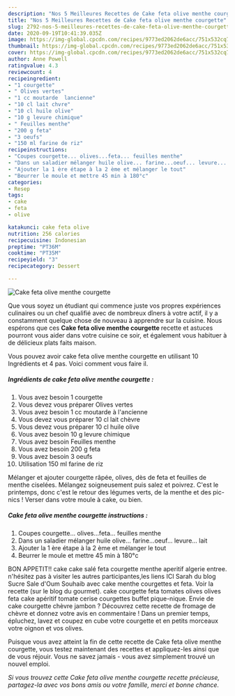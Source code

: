 ```yaml
---
description: "Nos 5 Meilleures Recettes de Cake feta olive menthe courgette"
title: "Nos 5 Meilleures Recettes de Cake feta olive menthe courgette"
slug: 2792-nos-5-meilleures-recettes-de-cake-feta-olive-menthe-courgette
date: 2020-09-19T10:41:39.035Z
image: https://img-global.cpcdn.com/recipes/9773ed2062de6acc/751x532cq70/cake-feta-olive-menthe-courgette-photo-principale-de-la-recette.jpg
thumbnail: https://img-global.cpcdn.com/recipes/9773ed2062de6acc/751x532cq70/cake-feta-olive-menthe-courgette-photo-principale-de-la-recette.jpg
cover: https://img-global.cpcdn.com/recipes/9773ed2062de6acc/751x532cq70/cake-feta-olive-menthe-courgette-photo-principale-de-la-recette.jpg
author: Anne Powell
ratingvalue: 4.3
reviewcount: 4
recipeingredient:
- "1 courgette"
- " Olives vertes"
- "1 cc moutarde  lancienne"
- "10 cl lait chvre"
- "10 cl huile olive"
- "10 g levure chimique"
- " Feuilles menthe"
- "200 g feta"
- "3 oeufs"
- "150 ml farine de riz"
recipeinstructions:
- "Coupes courgette... olives...feta... feuilles menthe"
- "Dans un saladier mélanger huile olive... farine...oeuf... levure... lait"
- "Ajouter la 1 ère étape à la 2 ème et mélanger le tout"
- "Beurrer le moule et mettre 45 min à 180°c"
categories:
- Resep
tags:
- cake
- feta
- olive

katakunci: cake feta olive 
nutrition: 256 calories
recipecuisine: Indonesian
preptime: "PT36M"
cooktime: "PT35M"
recipeyield: "3"
recipecategory: Dessert

---
```



![Cake feta olive menthe courgette](https://img-global.cpcdn.com/recipes/9773ed2062de6acc/751x532cq70/cake-feta-olive-menthe-courgette-photo-principale-de-la-recette.jpg)

Que vous soyez un étudiant qui commence juste vos propres expériences culinaires ou un chef qualifié avec de nombreux dîners à votre actif, il y a constamment quelque chose de nouveau à apprendre sur la cuisine. Nous espérons que ces <strong> Cake feta olive menthe courgette </strong> recette et astuces pourront vous aider dans votre cuisine ce soir, et également vous habituer à de délicieux plats faits maison.

<!--inarticleads1-->

Vous pouvez avoir cake feta olive menthe courgette en utilisant 10 Ingrédients et 4 pas. Voici comment vous faire il.

##### Ingrédients de cake feta olive menthe courgette :

1. Vous avez besoin 1 courgette
1. Vous devez vous préparer  Olives vertes
1. Vous avez besoin 1 cc moutarde à l&#39;ancienne
1. Vous devez vous préparer 10 cl lait chèvre
1. Vous devez vous préparer 10 cl huile olive
1. Vous avez besoin 10 g levure chimique
1. Vous avez besoin  Feuilles menthe
1. Vous avez besoin 200 g feta
1. Vous avez besoin 3 oeufs
1. Utilisation 150 ml farine de riz


Mélanger et ajouter courgette râpée, olives, dès de feta et feuilles de menthe ciselées. Mélangez soigneusement puis salez et poivrez. C&#39;est le printemps, donc c&#39;est le retour des légumes verts, de la menthe et des pic-nics ! Verser dans votre moule à cake, ou bien. 

<!--inarticleads2-->

##### Cake feta olive menthe courgette instructions :

1. Coupes courgette... olives...feta... feuilles menthe
1. Dans un saladier mélanger huile olive... farine...oeuf... levure... lait
1. Ajouter la 1 ère étape à la 2 ème et mélanger le tout
1. Beurrer le moule et mettre 45 min à 180°c


BON APPETIT!! cake cake salé feta courgette menthe aperitif algerie entree. n&#39;hésitez pas à visiter les autres participantes,les liens ICI Sarah du blog Sucre Sale d&#39;Oum Souhaib avec cake menthe courgettes et feta. Voir la recette (sur le blog du gourmet). cake courgette feta tomates olives olives feta cake apéritif tomate cerise courgettes buffet pique-nique. Envie de cake courgette chèvre jambon ? Découvrez cette recette de fromage de chèvre et donnez votre avis en commentaire ! Dans un premier temps, épluchez, lavez et coupez en cube votre courgette et en petits morceaux votre oignon et vos olives. 

<!--inarticleads1-->

<p>
Puisque vous avez atteint la fin de cette recette de Cake feta olive menthe courgette, vous testez maintenant des recettes et appliquez-les ainsi que de vous réjouir. Vous ne savez jamais - vous avez simplement trouvé un nouvel emploi.
</p>

<p>
<i>Si vous trouvez cette Cake feta olive menthe courgette recette précieuse, partagez-la avec vos bons amis ou votre famille, merci et bonne chance.</i>
</p>
